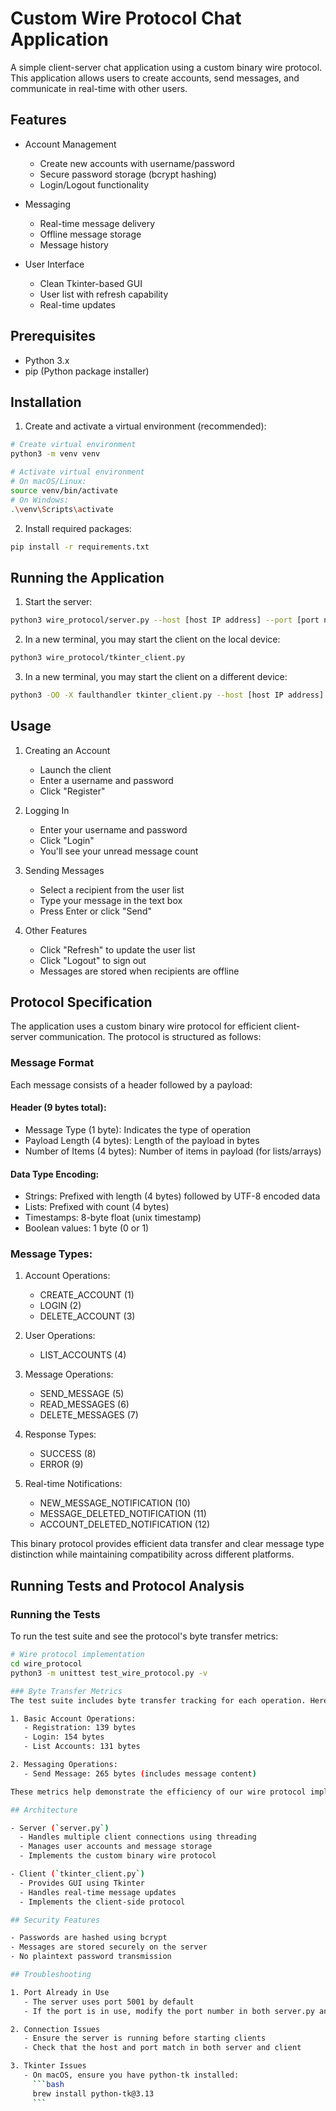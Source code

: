 # Custom Wire Protocol Chat Application

A simple client-server chat application using a custom binary wire protocol. This application allows users to create accounts, send messages, and communicate in real-time with other users.

## Features

- Account Management
  - Create new accounts with username/password
  - Secure password storage (bcrypt hashing)
  - Login/Logout functionality
  
- Messaging
  - Real-time message delivery
  - Offline message storage
  - Message history
  
- User Interface
  - Clean Tkinter-based GUI
  - User list with refresh capability
  - Real-time updates

## Prerequisites

- Python 3.x
- pip (Python package installer)

## Installation

1. Create and activate a virtual environment (recommended):
```bash
# Create virtual environment
python3 -m venv venv

# Activate virtual environment
# On macOS/Linux:
source venv/bin/activate
# On Windows:
.\venv\Scripts\activate
```

2. Install required packages:
```bash
pip install -r requirements.txt
```

## Running the Application

1. Start the server:
```bash
python3 wire_protocol/server.py --host [host IP address] --port [port number]
```

2. In a new terminal, you may start the client on the local device:
```bash
python3 wire_protocol/tkinter_client.py
```

3. In a new terminal, you may start the client on a different device:
```bash
python3 -OO -X faulthandler tkinter_client.py --host [host IP address] --port [port number]
```

## Usage

1. Creating an Account
   - Launch the client
   - Enter a username and password
   - Click "Register"

2. Logging In
   - Enter your username and password
   - Click "Login"
   - You'll see your unread message count

3. Sending Messages
   - Select a recipient from the user list
   - Type your message in the text box
   - Press Enter or click "Send"

4. Other Features
   - Click "Refresh" to update the user list
   - Click "Logout" to sign out
   - Messages are stored when recipients are offline

## Protocol Specification

The application uses a custom binary wire protocol for efficient client-server communication. The protocol is structured as follows:

### Message Format

Each message consists of a header followed by a payload:

#### Header (9 bytes total):
- Message Type (1 byte): Indicates the type of operation
- Payload Length (4 bytes): Length of the payload in bytes
- Number of Items (4 bytes): Number of items in payload (for lists/arrays)

#### Data Type Encoding:
- Strings: Prefixed with length (4 bytes) followed by UTF-8 encoded data
- Lists: Prefixed with count (4 bytes)
- Timestamps: 8-byte float (unix timestamp)
- Boolean values: 1 byte (0 or 1)

### Message Types:

1. Account Operations:
   - CREATE_ACCOUNT (1)
   - LOGIN (2)
   - DELETE_ACCOUNT (3)

2. User Operations:
   - LIST_ACCOUNTS (4)

3. Message Operations:
   - SEND_MESSAGE (5)
   - READ_MESSAGES (6)
   - DELETE_MESSAGES (7)

4. Response Types:
   - SUCCESS (8)
   - ERROR (9)

5. Real-time Notifications:
   - NEW_MESSAGE_NOTIFICATION (10)
   - MESSAGE_DELETED_NOTIFICATION (11)
   - ACCOUNT_DELETED_NOTIFICATION (12)

This binary protocol provides efficient data transfer and clear message type distinction while maintaining compatibility across different platforms.

## Running Tests and Protocol Analysis

### Running the Tests
To run the test suite and see the protocol's byte transfer metrics:

```bash
# Wire protocol implementation
cd wire_protocol
python3 -m unittest test_wire_protocol.py -v

### Byte Transfer Metrics
The test suite includes byte transfer tracking for each operation. Here are the typical byte counts for common operations:

1. Basic Account Operations:
   - Registration: 139 bytes
   - Login: 154 bytes
   - List Accounts: 131 bytes

2. Messaging Operations:
   - Send Message: 265 bytes (includes message content)

These metrics help demonstrate the efficiency of our wire protocol implementation compared to the JSON implementation.

## Architecture

- Server (`server.py`)
  - Handles multiple client connections using threading
  - Manages user accounts and message storage
  - Implements the custom binary wire protocol

- Client (`tkinter_client.py`)
  - Provides GUI using Tkinter
  - Handles real-time message updates
  - Implements the client-side protocol

## Security Features

- Passwords are hashed using bcrypt
- Messages are stored securely on the server
- No plaintext password transmission

## Troubleshooting

1. Port Already in Use
   - The server uses port 5001 by default
   - If the port is in use, modify the port number in both server.py and tkinter_client.py

2. Connection Issues
   - Ensure the server is running before starting clients
   - Check that the host and port match in both server and client

3. Tkinter Issues
   - On macOS, ensure you have python-tk installed:
     ```bash
     brew install python-tk@3.13
     ```